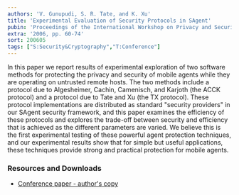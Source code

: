```yaml
---
authors: 'V. Gunupudi, S. R. Tate, and K. Xu'
title: 'Experimental Evaluation of Security Protocols in SAgent'
pubin: 'Proceedings of the International Workshop on Privacy and Security in Agent-based Collaborative Environments (PSACE)'
extra: '2006, pp. 60-74'
sort: 200605
tags: ["S:Security&Cryptography","T:Conference"]
---
```


In this paper we report results of experimental exploration of two
software methods for protecting the privacy and security of mobile
agents while they are operating on untrusted remote hosts.  The two
methods include a protocol due to Algesheimer, Cachin, Camenisch, and
Karjoth (the ACCK protocol) and a protocol due to Tate and Xu (the TX
protocol).  These protocol implementations are distributed as standard
"security providers" in our SAgent security framework, and this
paper examines the efficiency of these protocols and explores the
trade-off between security and efficiency that is achieved as the
different parameters are varied.  We believe this is the first
experimental testing of these powerful agent protection techniques,
and our experimental results show that for simple but useful
applications, these techniques provide strong and practical protection
for mobile agents.


### Resources and Downloads

* [Conference paper - author's copy](/publications/2006-SAgentExperiments.pdf)



